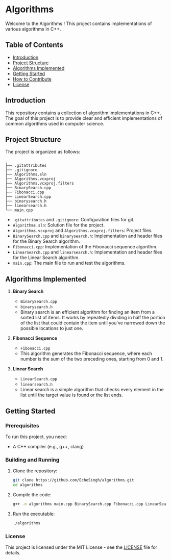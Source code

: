 # Algorithms 

Welcome to the Algorithms ! This project contains implementations of various algorithms in C++.

## Table of Contents

- [Introduction](#introduction)
- [Project Structure](#project-structure)
- [Algorithms Implemented](#algorithms-implemented)
- [Getting Started](#getting-started)
- [How to Contribute](#how-to-contribute)
- [License](#license)

## Introduction

This repository contains a collection of algorithm implementations in C++. The goal of this project is to provide clear and efficient implementations of common algorithms used in computer science.

## Project Structure

The project is organized as follows:
```
.
├── .gitattributes
├── .gitignore
├── Algorithms.sln
├── Algorithms.vcxproj
├── Algorithms.vcxproj.filters
├── BinarySearch.cpp
├── Fibonacci.cpp
├── LinearSearch.cpp
├── binarysearch.h
├── linearsearch.h
└── main.cpp
```

- `.gitattributes` and `.gitignore`: Configuration files for git.
- `Algorithms.sln`: Solution file for the project.
- `Algorithms.vcxproj` and `Algorithms.vcxproj.filters`: Project files.
- `BinarySearch.cpp` and `binarysearch.h`: Implementation and header files for the Binary Search algorithm.
- `Fibonacci.cpp`: Implementation of the Fibonacci sequence algorithm.
- `LinearSearch.cpp` and `linearsearch.h`: Implementation and header files for the Linear Search algorithm.
- `main.cpp`: The main file to run and test the algorithms.

## Algorithms Implemented

1. **Binary Search**
   - `BinarySearch.cpp`
   - `binarysearch.h`
   - Binary search is an efficient algorithm for finding an item from a sorted list of items. It works by repeatedly dividing in half the portion of the list that could contain the item until you've narrowed down the possible locations to just one.

2. **Fibonacci Sequence**
   - `Fibonacci.cpp`
   - This algorithm generates the Fibonacci sequence, where each number is the sum of the two preceding ones, starting from 0 and 1.

3. **Linear Search**
   - `LinearSearch.cpp`
   - `linearsearch.h`
   - Linear search is a simple algorithm that checks every element in the list until the target value is found or the list ends.

## Getting Started

### Prerequisites

To run this project, you need:

- A C++ compiler (e.g., g++, clang)

### Building and Running

1. Clone the repository:

   ```bash
   git clone https://github.com/EchoSingh/algorithms.git
   cd algorithms
   ```
2. Compile the code:

   ```bash
   g++ -o algorithms main.cpp BinarySearch.cpp Fibonacci.cpp LinearSearch.cpp
   ```
3. Run the executable:

   ```bash
   ./algorithms
   ```
### License
This project is licensed under the MIT License - see the [LICENSE](https://github.com/aditya26062003/Algorithms/blob/master/LICENSE) file for details.
